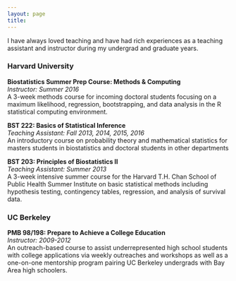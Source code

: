 ```yaml
---
layout: page
title: 
---
```


I have always loved teaching and have had rich experiences as a teaching assistant and instructor during my undergrad and graduate years.

### Harvard University ###
**Biostatistics Summer Prep Course: Methods & Computing**   
*Instructor: Summer 2016*    
A 3-week methods course for incoming doctoral students focusing on a maximum likelihood, regression, bootstrapping, and data analysis in the R statistical computing environment.


**BST 222: Basics of Statistical Inference**   
*Teaching Assistant: Fall 2013, 2014, 2015, 2016*    
An introductory course on probability theory and mathematical statistics for masters students in biostatistics and doctoral students in other departments

**BST 203: Principles of Biostatistics II**   
*Teaching Assistant: Summer 2013*    
A 3-week intensive summer course for the Harvard T.H. Chan School of Public Health Summer Institute on basic statistical methods including hypothesis testing, contingency tables, regression, and analysis of survival data. 
	
### UC Berkeley ###
**PMB 98/198: Prepare to Achieve a College Education**   
*Instructor: 2009-2012*    
An outreach-based course to assist underrepresented high school students with college applications via weekly outreaches and workshops as well as a one-on-one mentorship program pairing UC Berkeley undergrads with Bay Area high schoolers.
